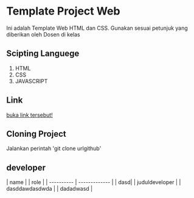 # Template Project Web
Ini adalah Template Web HTML dan CSS. Gunakan sesuai petunjuk yang diberikan oleh Dosen di kelas

## Scipting Languege
1. HTML
2. CSS 
3. JAVASCRIPT

## Link
[buka link tersebut!](https://github.com/Web-Programming/web-dinamis-paw1-justmenour/)

## Cloning Project
Jalankan perintah 'git clone urlgithub'

## developer
| name | | role |
| ---------- | ------------- |
| dasd| | juduldeveloper |
| dasddawdasdwda | | dadadwasd |

